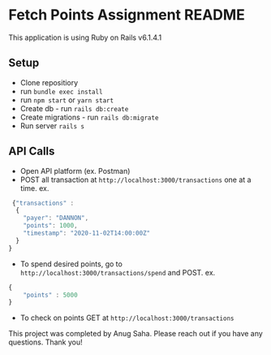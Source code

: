 # Fetch Points Assignment README

This application is using Ruby on Rails v6.1.4.1

## Setup
* Clone repositiory
* run `bundle exec install`
* run `npm start` or `yarn start`
* Create db - run `rails db:create` 
* Create migrations - run `rails db:migrate`
* Run server `rails s`

## API Calls
* Open API platform (ex. Postman)
* POST all transaction at `http://localhost:3000/transactions` one at a time. ex.

```javascript 
 {"transactions" :
  {
    "payer": "DANNON",
    "points": 1000,
    "timestamp": "2020-11-02T14:00:00Z"
  }
}
```

* To spend desired points, go to `http://localhost:3000/transactions/spend` and POST. ex. 
```javascript 
{
    "points" : 5000
}
```
* To check on points GET at `http://localhost:3000/transactions`

This project was completed by Anug Saha. Please reach out if you have any questions. Thank you!
